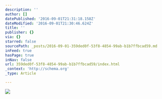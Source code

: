 ```yaml
---
description: ''
author: []
datePublished: '2016-09-01T21:31:18.158Z'
dateModified: '2016-09-01T21:30:46.624Z'
title: ''
publisher: {}
via: {}
starred: false
sourcePath: _posts/2016-09-01-359ded0f-53f8-4854-99ab-b1b7ffbcad59.md
inFeed: true
hasPage: true
inNav: false
url: 359ded0f-53f8-4854-99ab-b1b7ffbcad59/index.html
_context: 'http://schema.org'
_type: Article

---
```

![](https://the-grid-user-content.s3-us-west-2.amazonaws.com/ade2f582-2aa8-4199-8efc-2587e925d492.jpg)